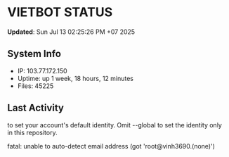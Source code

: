 # VIETBOT STATUS
**Updated**: Sun Jul 13 02:25:26 PM +07 2025

## System Info
- IP: 103.77.172.150
- Uptime: up 1 week, 18 hours, 12 minutes
- Files: 45225

## Last Activity

to set your account's default identity.
Omit --global to set the identity only in this repository.

fatal: unable to auto-detect email address (got 'root@vinh3690.(none)')
